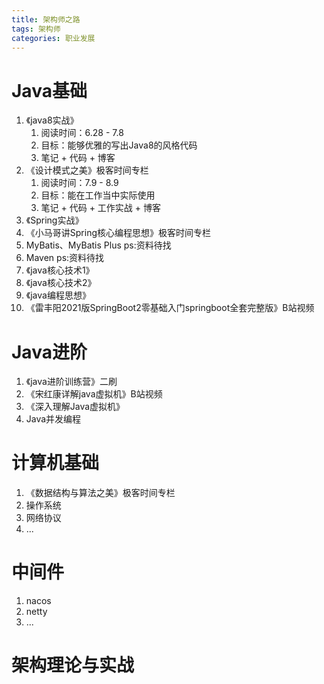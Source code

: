 ```yaml
---
title: 架构师之路
tags: 架构师
categories: 职业发展
---
```


# Java基础

1. 《java8实战》
   1. 阅读时间：6.28 - 7.8
   2. 目标：能够优雅的写出Java8的风格代码
   3. 笔记 + 代码 + 博客
2. 《设计模式之美》极客时间专栏
   1. 阅读时间：7.9 - 8.9
   2. 目标：能在工作当中实际使用
   3. 笔记 + 代码 + 工作实战 + 博客
3. 《Spring实战》
4. 《小马哥讲Spring核心编程思想》极客时间专栏
5. MyBatis、MyBatis Plus ps:资料待找
6. Maven ps:资料待找
7. 《java核心技术1》
8. 《java核心技术2》
9. 《java编程思想》
10. 《雷丰阳2021版SpringBoot2零基础入门springboot全套完整版》B站视频

# Java进阶

1. 《java进阶训练营》二刷
2. 《宋红康详解java虚拟机》B站视频
3. 《深入理解Java虚拟机》
4. Java并发编程

# 计算机基础

1. 《数据结构与算法之美》极客时间专栏
2. 操作系统
3. 网络协议
4. ...

# 中间件

1. nacos
2. netty
3. ...

# 架构理论与实战